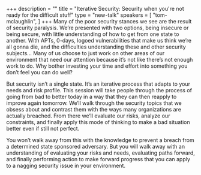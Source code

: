 +++
description = ""
title = "Iterative Security: Security when you're not ready for the difficult stuff"
type = "new-talk"
speakers = [
        "tom-mclaughlin",
]
+++
Many of the poor security stances we see are the result of security paralysis. We’re presented with two options, being insecure or being secure, with little understanding of how to get from one state to another. With APTs, 0-days, logoed vulnerabilities that make us think we’re all gonna die, and the difficulties understanding these and other security subjects… Many of us choose to just work on other areas of our environment that need our attention because it’s not like there’s not enough work to do. Why bother investing your time and effort into something you don’t feel you can do well?

But security isn’t a single state. It’s an iterative process that adapts to your needs and risk profile. This session will take people through the process of going from bad to better today in a way that they can then reapply to improve again tomorrow. We’ll walk through the security topics that we obsess about and contrast them with the ways many organizations are actually breached. From there we’ll evaluate our risks, analyze our constraints, and finally apply this mode of thinking to make a bad situation better even if still not perfect.

You won’t walk away from this with the knowledge to prevent a breach from a determined state sponsored adversary. But you will walk away with an understanding of evaluating your risks and needs, evaluating paths forward, and finally performing action to make forward progress that you can apply to a nagging security issue in your environment.